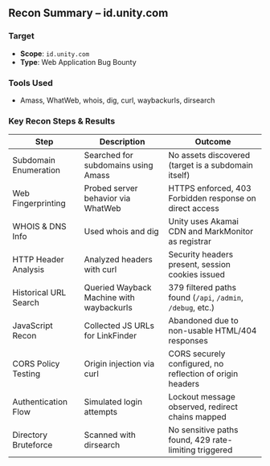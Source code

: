 ## Recon Summary – id.unity.com

### Target
- **Scope**: `id.unity.com`
- **Type**: Web Application Bug Bounty

### Tools Used
- Amass, WhatWeb, whois, dig, curl, waybackurls, dirsearch

### Key Recon Steps & Results

| Step                   | Description                                | Outcome                                                    |
|------------------------|--------------------------------------------|-------------------------------------------------------------|
| Subdomain Enumeration  | Searched for subdomains using Amass        | No assets discovered (target is a subdomain itself)         |
| Web Fingerprinting     | Probed server behavior via WhatWeb         | HTTPS enforced, 403 Forbidden response on direct access      |
| WHOIS & DNS Info       | Used whois and dig                         | Unity uses Akamai CDN and MarkMonitor as registrar          |
| HTTP Header Analysis   | Analyzed headers with curl                 | Security headers present, session cookies issued            |
| Historical URL Search  | Queried Wayback Machine with waybackurls  | 379 filtered paths found (`/api`, `/admin`, `/debug`, etc.) |
| JavaScript Recon       | Collected JS URLs for LinkFinder           | Abandoned due to non-usable HTML/404 responses              |
| CORS Policy Testing    | Origin injection via curl                  | CORS securely configured, no reflection of origin headers   |
| Authentication Flow    | Simulated login attempts                   | Lockout message observed, redirect chains mapped            |
| Directory Bruteforce   | Scanned with dirsearch                     | No sensitive paths found, 429 rate-limiting triggered       |


